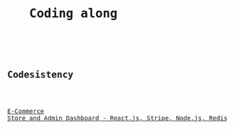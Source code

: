 <pre>
  <h1>
   Coding along 
  </h1>
  <h2>Codesistency</h2
  
</pre>
<a href="https://www.youtube.com/watch?v=sX57TLIPNx8&t=2787s">E-Commerce Store and Admin Dashboard - React.js, Stripe, Node.js, Redis</a>
